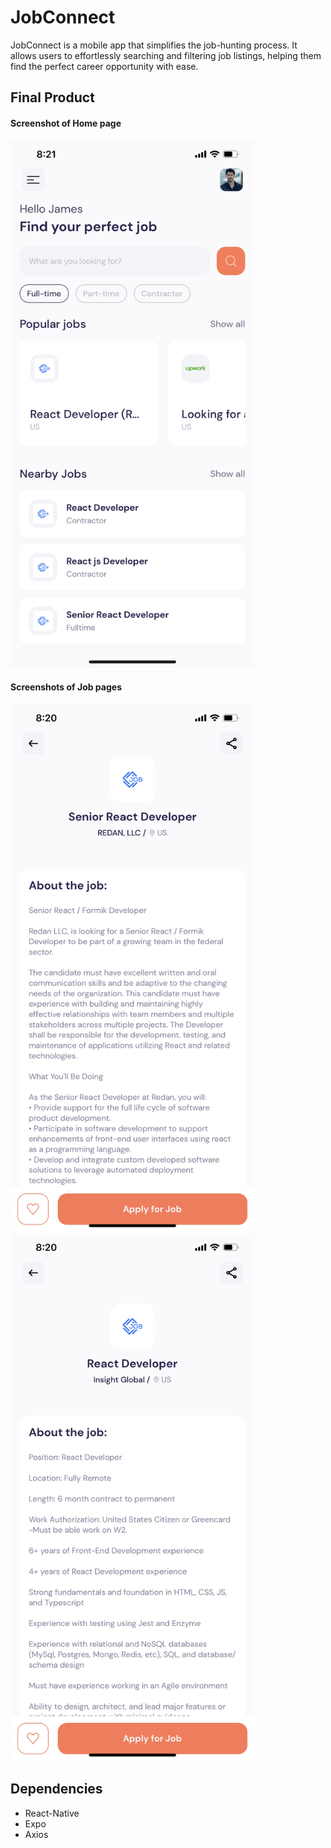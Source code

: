 # JobConnect
JobConnect is a mobile app that simplifies the job-hunting process. It allows users to effortlessly searching and filtering job listings, helping them find the perfect career opportunity with ease.

## Final Product

<h4>Screenshot of Home page</h4>
<img src="https://github.com/jameshuang98/JobConnect/blob/master/assets/screenshots/home_page.PNG?raw=true" alt="Image Description" width="390" height="844">

<h4>Screenshots of Job pages</h4>
<img src="https://github.com/jameshuang98/JobConnect/blob/master/assets/screenshots/job2.PNG?raw=true" alt="Image Description" width="390" height="844">

<img src="https://github.com/jameshuang98/JobConnect/blob/master/assets/screenshots/job1.PNG?raw=true" alt="Image Description" width="390" height="844">

## Dependencies

- React-Native
- Expo
- Axios
